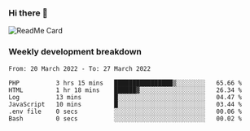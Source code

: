 ### Hi there 👋

<!--
**itzcy/itzcy** is a ✨ _special_ ✨ repository because its `README.md` (this file) appears on your GitHub profile.

Here are some ideas to get you started:

- 🔭 I’m currently working on ...
- 🌱 I’m currently learning ...
- 👯 I’m looking to collaborate on ...
- 🤔 I’m looking for help with ...
- 💬 Ask me about ...
- 📫 How to reach me: ...
- 😄 Pronouns: ...
- ⚡ Fun fact: ...
-->
![ReadMe Card](https://github-readme-stats.vercel.app/api?username=itzcy&show_icons=true&title_color=2d3198&icon_color=797cb8&text_color=24292e&bg_color=f6f8fa)

### Weekly development breakdown
<!--START_SECTION:waka-->

```text
From: 20 March 2022 - To: 27 March 2022

PHP          3 hrs 15 mins   ████████████████▒░░░░░░░░   65.66 %
HTML         1 hr 18 mins    ██████▓░░░░░░░░░░░░░░░░░░   26.34 %
Log          13 mins         █░░░░░░░░░░░░░░░░░░░░░░░░   04.47 %
JavaScript   10 mins         █░░░░░░░░░░░░░░░░░░░░░░░░   03.44 %
.env file    0 secs          ░░░░░░░░░░░░░░░░░░░░░░░░░   00.06 %
Bash         0 secs          ░░░░░░░░░░░░░░░░░░░░░░░░░   00.02 %
```

<!--END_SECTION:waka-->
